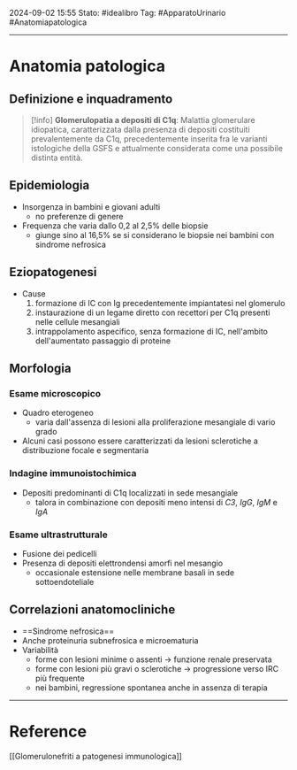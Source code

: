 2024-09-02 15:55
Stato: #idealibro 
Tag: #ApparatoUrinario #Anatomiapatologica 

---
# Anatomia patologica
## Definizione e inquadramento
>[!info]
>**Glomerulopatia a depositi di C1q**: Malattia glomerulare idiopatica, caratterizzata dalla presenza di depositi costituiti prevalentemente da C1q, precedentemente inserita fra le varianti istologiche della GSFS e attualmente considerata come una possibile distinta entità.
## Epidemiologia
- Insorgenza in bambini e giovani adulti
	- no preferenze di genere
- Frequenza che varia dallo 0,2 al 2,5% delle biopsie
	- giunge sino al 16,5% se si considerano le biopsie nei bambini con sindrome nefrosica
## Eziopatogenesi
- Cause
	1. formazione di IC con Ig precedentemente impiantatesi nel glomerulo
	2. instaurazione di un legame diretto con recettori per C1q presenti nelle cellule mesangiali
	3. intrappolamento aspecifico, senza formazione di IC, nell'ambito dell'aumentato passaggio di proteine
## Morfologia
### Esame microscopico
- Quadro eterogeneo
	- varia dall'assenza di lesioni alla proliferazione mesangiale di vario grado
- Alcuni casi possono essere caratterizzati da lesioni sclerotiche a distribuzione focale e segmentaria
### Indagine immunoistochimica
- Depositi predominanti di C1q localizzati in sede mesangiale
	- talora in combinazione con depositi meno intensi di *C3*, *IgG*, *IgM* e *IgA*
### Esame ultrastrutturale
- Fusione dei pedicelli
- Presenza di depositi elettrondensi amorfi nel mesangio
	- occasionale estensione nelle membrane basali in sede sottoendoteliale
## Correlazioni anatomocliniche
- ==Sindrome nefrosica==
- Anche proteinuria subnefrosica e microematuria
- Variabilità
	- forme con lesioni minime o assenti → funzione renale preservata
	- forme con lesioni più gravi o sclerotiche → progressione verso IRC più frequente
	- nei bambini, regressione spontanea anche in assenza di terapia







---
# Reference
[[Glomerulonefriti a patogenesi immunologica]]